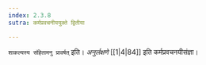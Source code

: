 ```yaml
---
index: 2.3.8
sutra: कर्मप्रवचनीययुक्ते द्वितीया

---
```

   `शाकल्यस्य संहितामनु प्रावर्षत्` इति। _अनुर्लक्षणे_ [[1|4|84]]  इति कर्मप्रवचनयीसंज्ञा।